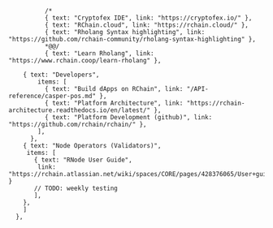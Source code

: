               /*
              { text: "Cryptofex IDE", link: "https://cryptofex.io/" },
              { text: "RChain.cloud", link: "https://rchain.cloud/" },
              { text: "Rholang Syntax highlighting", link: "https://github.com/rchain-community/rholang-syntax-highlighting" },
              *@@/
              { text: "Learn Rholang", link: "https://www.rchain.coop/learn-rholang" },

        { text: "Developers",
            items: [
              { text: "Build dApps on RChain", link: "/API-reference/casper-pos.md" },
              { text: "Platform Architecture", link: "https://rchain-architecture.readthedocs.io/en/latest/" },
              { text: "Platform Development (github)", link: "https://github.com/rchain/rchain/" },
            ],
          },
        { text: "Node Operators (Validators)",
         items: [
           { text: "RNode User Guide",
            link: "https://rchain.atlassian.net/wiki/spaces/CORE/pages/428376065/User+guide+for+running+RNode" } 
           // TODO: weekly testing
           ],
        },
        ]
      },
